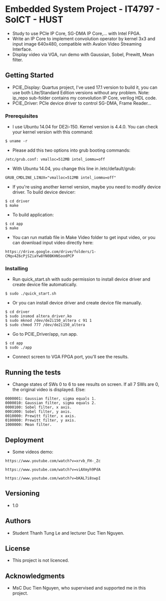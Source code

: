 # Embedded System Project - IT4797 - SoICT - HUST

* Study to use PCIe IP Core, SG-DMA IP Core,... with Intel FPGA.
* Write an IP Core to implement convolution operator by kernel 3x3 and input image 640x480, compatible with Avalon Video Streaming Interface.  
* Display video via VGA, run demo with Gaussian, Sobel, Prewitt, Mean filter.

## Getting Started

* PCIE_Display: Quartus project, I've used 17.1 version to build it, you can use both Lite/Standard Edition versions without any problem. Note: ip_repo sub-folder contains my convolution IP Core, verilog HDL code.
* PCIE_Driver: PCIe device driver to control SG-DMA, Frame Reader...

### Prerequisites

* I use Ubuntu 14.04 for DE2i-150. Kernel version is 4.4.0. You can check your kernel version with this command:

```
$ uname -r
``` 

* Please add this two options into grub booting commands:

```
/etc/grub.conf: vmalloc=512MB intel_iommu=off
```

* With Ubuntu 14.04, you change this line in /etc/default/grub:

```
GRUB_CMDLINE_LINUX="vmalloc=512MB intel_iommu=off"
``` 

* If you're using another kernel version, maybe you need to modify device driver. To build device devicer:

```
$ cd driver
$ make
```

* To build application:

```
$ cd app
$ make
```
* You can run matlab file in Make Video folder to get input video, or you can download input video directly here:

```
https://drive.google.com/drive/folders/1-CMqv4Z6cPjSZiaYw8YN0BKHNSoodPCP
```

### Installing

* Run quick_start.sh with sudo permission to install device driver and create device file automatically.
```
$ sudo ./quick_start.sh
```
* Or you can install device driver and create device file manually.
```
$ cd driver
$ sudo insmod altera_driver.ko
$ sudo mknod /dev/de2i150_altera c 91 1
$ sudo chmod 777 /dev/de2i150_altera
```
* Go to PCIE_Driver/app, run app.
```
$ cd app
$ sudo ./app
```
* Connect screen to VGA FPGA port, you'll see the results.
 
## Running the tests

* Change states of SWs 0 to 6 to see results on screen. If all 7 SWs are 0, the original video is displayed. Else:
```
0000001: Gaussian filter, sigma equals 1.
0000010: Gaussian filter, sigma equals 2.
0000100: Sobel filter, x axis.
0001000: Sobel filter, y axis.
0010000: Prewitt filter, x axis.
0100000: Prewitt filter, y axis.
1000000: Mean filter.
```

## Deployment

* Some videos demo:

```
https://www.youtube.com/watch?v=xrvb_FH-_Zc
```

```
https://www.youtube.com/watch?v=viAXmyh9PdA
```

```
https://www.youtube.com/watch?v=bKAL7i8swpI
```

## Versioning

* 1.0

## Authors

* Student Thanh Tung Le and lecturer Duc Tien Nguyen. 

## License

* This project is not licenced.

## Acknowledgments

* MsC Duc Tien Nguyen, who supervised and supported me in this project.

